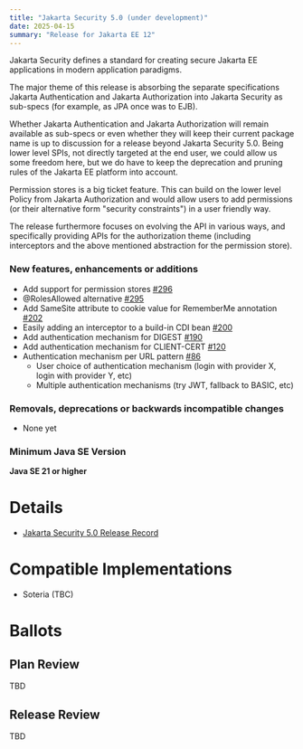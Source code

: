 ```yaml
---
title: "Jakarta Security 5.0 (under development)"
date: 2025-04-15
summary: "Release for Jakarta EE 12"
---
```

Jakarta Security defines a standard for creating secure Jakarta EE applications in modern application paradigms.

The major theme of this release is absorbing the separate specifications Jakarta Authentication and Jakarta Authorization into Jakarta Security as sub-specs (for example, as JPA once was to EJB).

Whether Jakarta Authentication and Jakarta Authorization will remain available as sub-specs or even whether they will keep their current package name is up to discussion for a release beyond Jakarta Security 5.0. Being lower level SPIs, not directly targeted at the end user, we could allow us some freedom here, but we do have to keep the deprecation and pruning rules of the Jakarta EE platform into account.

Permission stores is a big ticket feature. This can build on the lower level Policy from Jakarta Authorization and would allow users to add permissions (or their alternative form "security constraints") in a user friendly way.

The release furthermore focuses on evolving the API in various ways, and specifically providing APIs for the authorization theme (including interceptors and the above mentioned abstraction for the permission store). 

### New features, enhancements or additions
* Add support for permission stores [#296](https://github.com/jakartaee/security/issues/296)
* @RolesAllowed alternative  [#295](https://github.com/jakartaee/security/issues/295)
* Add SameSite attribute to cookie value for RememberMe annotation [#202](https://github.com/jakartaee/security/issues/202)
* Easily adding an interceptor to a build-in CDI bean [#200](https://github.com/jakartaee/security/issues/200)
* Add authentication mechanism for DIGEST [#190](https://github.com/jakartaee/security/issues/190)
* Add authentication mechanism for CLIENT-CERT [#120](https://github.com/jakartaee/security/issues/120)
* Authentication mechanism per URL pattern [#86](https://github.com/jakartaee/security/issues/86)
   * User choice of authentication mechanism (login with provider X, login with provider Y, etc) 
   * Multiple authentication mechanisms (try JWT, fallback to BASIC, etc) 



### Removals, deprecations or backwards incompatible changes
* None yet

### Minimum Java SE Version
**Java SE 21 or higher**

# Details

* [Jakarta Security 5.0 Release Record](https://projects.eclipse.org/projects/ee4j.security/releases/5.0)

<!--
The following can be uncommented and version information updated as they become available.

* [Jakarta Security 5.0 Specification Document](./jakarta-security-spec-5.0.pdf) (PDF)
* [Jakarta Security 5.0 Specification Document](./jakarta-security-spec-5.0.html) (HTML)
* [Jakarta Security 5.0 Javadoc](./apidocs)
* [Jakarta Security 5.0 TCK](https://download.eclipse.org/jakartaee/security/5.0/jakarta-security-tck-5.0.0.zip) ([sig](https://download.eclipse.org/jakartaee/security/5.0/jakarta-security-tck-5.0.0.zip.sig), [sha](https://download.eclipse.org/jakartaee/security/5.0/jakarta-security-tck-5.0.0.zip.sha256), [pub](https://raw.githubusercontent.com/jakartaee/specification-committee/master/jakartaee-spec-committee.pub))
-->

# Compatible Implementations

* Soteria (TBC)

# Ballots

## Plan Review

TBD

## Release Review

TBD
